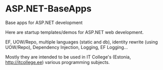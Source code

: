 # ASP.NET-BaseApps
Base apps for ASP.NET development

Here are startup templates/demos for ASP.NET web development.

EF, UOW/Repo, multiple languages (static and db), identity rewrite (using UOW/Repo), Dependency Injection, Logging, EF Logging...

Mostly they are intended to be used in IT College's (Estonia, http://itcollege.ee) various programming subjects.
